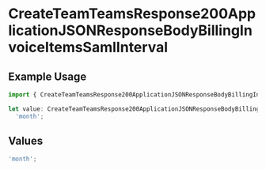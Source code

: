 # CreateTeamTeamsResponse200ApplicationJSONResponseBodyBillingInvoiceItemsSamlInterval

## Example Usage

```typescript
import { CreateTeamTeamsResponse200ApplicationJSONResponseBodyBillingInvoiceItemsSamlInterval } from '@vercel/client/models/operations';

let value: CreateTeamTeamsResponse200ApplicationJSONResponseBodyBillingInvoiceItemsSamlInterval =
  'month';
```

## Values

```typescript
'month';
```
